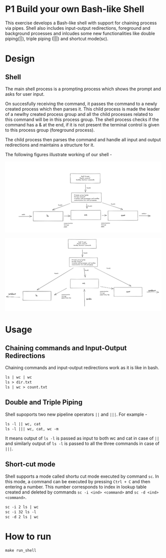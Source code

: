 # P1 Build your own Bash-like Shell

This exercise develops a Bash-like shell with support for chaining process via pipes. Shell also includes input-output redirections, foreground and background prcoesses and inlcudes some new functionalities like double piping(||), triple piping (|||) and shortcut mode(sc).

# Design

## Shell

The main shell process is a prompting process which shows the prompt and asks for user input.

On succesfully receiving the command, it passes the command to a newly created process which then parses it. This child process is made the leader of a newlhy created process group and all the child processes related to this command will be in this process group. The shell process checks if the command has a & at the end, if it is not present the terminal control is given to this process group (foreground process).

The child process then parses the command and handle all input and output redirections and maintains a structure for it.

The following figures illustrate working of our shell - 

![design_1](../assets/p1_design_1.png)

![design_1](../assets/p1_design_2.png)


# Usage

## Chaining commands and Input-Output Redirections

Chaining commands and input-output redirections work as it is like in bash.

    ls | wc | wc
    ls > dir.txt
    ls | wc > count.txt

## Double and Triple Piping

Shell supoports two new pipeline operators `||` and `|||`. For example - 

    ls -l || wc, cat
    ls -l ||| wc, cat, wc -m

It means output of `ls -l` is passed as input to both wc and cat in case of `||` and similarly output of `ls -l` is passed to all the three commands in case of `|||`.

## Short-cut mode

Shell supports a mode called shortu cut mode executed by command `sc`. In this mode, a command can be executed by pressing `Ctrl + C` and then entering a number. This number corresponds to index in lookup table created and deleted by commands `sc -i <ind> <command>` and `sc -d <ind> <command>`.

    sc -i 2 ls | wc
    sc -i 32 ls -l
    sc -d 2 ls | wc

# How to run
    make run_shell